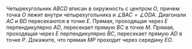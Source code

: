 Четырехугольник $ABCD$ вписан в окружность с центром $O$, причем точка $O$ лежит внутри четырехугольника и $\angle BAC = \angle ODA$. Диагонали $AC$ и $BD$ пересекаются в точке $E$. Прямая, проходящая через $E$ перпендикулярно $AD$, пересекает прямую $BC$ в точке $M$. Прямая, проходящая через $E$ перпендикулярно $BC$, пересекает прямую $AD$ в точке $P$. Докажите, что прямая $MP$ проходит через середину $EO$.